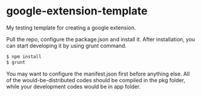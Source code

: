 # google-extension-template
My testing template for creating a google extension.

Pull the repo, configure the package.json and install it. After installation, you can start developing it by using grunt command.

```bash
$ npm install
$ grunt
```

You may want to configure the manifest.json first before anything else. All of the would-be-distributed codes should be compiled in the pkg folder, while your development codes would be in app folder.